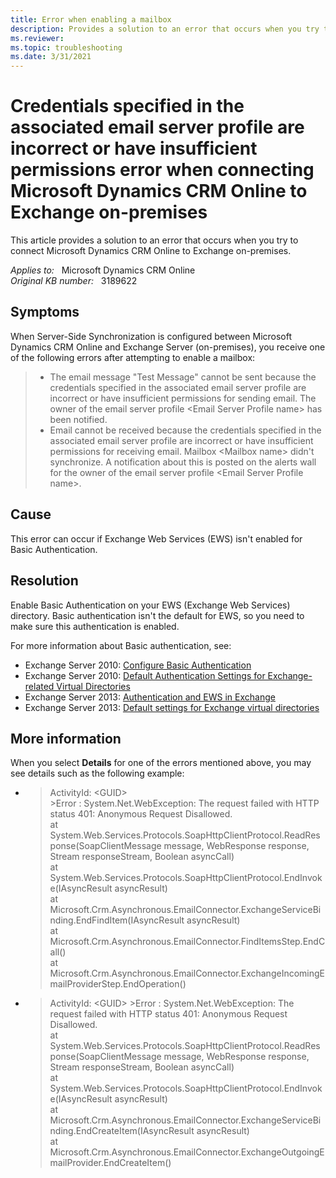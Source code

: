 ```yaml
---
title: Error when enabling a mailbox
description: Provides a solution to an error that occurs when you try to connect Microsoft Dynamics CRM Online to Exchange on-premises.
ms.reviewer: 
ms.topic: troubleshooting
ms.date: 3/31/2021
---
```

# Credentials specified in the associated email server profile are incorrect or have insufficient permissions error when connecting Microsoft Dynamics CRM Online to Exchange on-premises

This article provides a solution to an error that occurs when you try to connect Microsoft Dynamics CRM Online to Exchange on-premises.

_Applies to:_ &nbsp; Microsoft Dynamics CRM Online  
_Original KB number:_ &nbsp; 3189622

## Symptoms

When Server-Side Synchronization is configured between Microsoft Dynamics CRM Online and Exchange Server (on-premises), you receive one of the following errors after attempting to enable a mailbox:

> - The email message "Test Message" cannot be sent because the credentials specified in the associated email server profile are incorrect or have insufficient permissions for sending email. The owner of the email server profile \<Email Server Profile name> has been notified.
> - Email cannot be received because the credentials specified in the associated email server profile are incorrect or have insufficient permissions for receiving email. Mailbox \<Mailbox name> didn't synchronize. A notification about this is posted on the alerts wall for the owner of the email server profile \<Email Server Profile name>.

## Cause

This error can occur if Exchange Web Services (EWS) isn't enabled for Basic Authentication.

## Resolution

Enable Basic Authentication on your EWS (Exchange Web Services) directory. Basic authentication isn't the default for EWS, so you need to make sure this authentication is enabled.

For more information about Basic authentication, see:

- Exchange Server 2010: [Configure Basic Authentication](/previous-versions/office/exchange-server-2010/aa996407(v=exchg.141))
- Exchange Server 2010: [Default Authentication Settings for Exchange-related Virtual Directories](/previous-versions/office/exchange-server-2010/gg247612(v=exchg.141))
- Exchange Server 2013: [Authentication and EWS in Exchange](/exchange/client-developer/exchange-web-services/authentication-and-ews-in-exchange)
- Exchange Server 2013: [Default settings for Exchange virtual directories](/exchange/default-settings-for-exchange-virtual-directories-exchange-2013-help)

## More information

When you select **Details** for one of the errors mentioned above, you may see details such as the following example:

- > ActivityId: \<GUID>  
    \>Error : System.Net.WebException: The request failed with HTTP status 401: Anonymous Request Disallowed.  
    at System.Web.Services.Protocols.SoapHttpClientProtocol.ReadResponse(SoapClientMessage message, WebResponse response, Stream responseStream, Boolean asyncCall)  
    at System.Web.Services.Protocols.SoapHttpClientProtocol.EndInvoke(IAsyncResult asyncResult)  
    at Microsoft.Crm.Asynchronous.EmailConnector.ExchangeServiceBinding.EndFindItem(IAsyncResult asyncResult)  
    at Microsoft.Crm.Asynchronous.EmailConnector.FindItemsStep.EndCall()  
    at Microsoft.Crm.Asynchronous.EmailConnector.ExchangeIncomingEmailProviderStep.EndOperation()
- > ActivityId: \<GUID>
    \>Error : System.Net.WebException: The request failed with HTTP status 401: Anonymous Request Disallowed.  
    at System.Web.Services.Protocols.SoapHttpClientProtocol.ReadResponse(SoapClientMessage message, WebResponse response, Stream responseStream, Boolean asyncCall)  
    at System.Web.Services.Protocols.SoapHttpClientProtocol.EndInvoke(IAsyncResult asyncResult)  
    at Microsoft.Crm.Asynchronous.EmailConnector.ExchangeServiceBinding.EndCreateItem(IAsyncResult asyncResult)  
    at Microsoft.Crm.Asynchronous.EmailConnector.ExchangeOutgoingEmailProvider.EndCreateItem()
